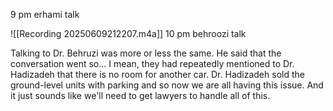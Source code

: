 9 pm erhami talk

![[Recording 20250609212207.m4a]]
10 pm behroozi talk

Talking to Dr. Behruzi was more or less the same. He said that the conversation went so... I mean, they had repeatedly mentioned to Dr. Hadizadeh that there is no room for another car. Dr. Hadizadeh sold the ground-level units with parking and so now we are all having this issue. And it just sounds like we'll need to get lawyers to handle all of this.